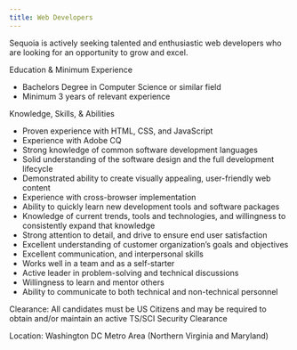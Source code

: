 ```yaml
---
title: Web Developers
---
```


Sequoia is actively seeking talented and enthusiastic web developers who are looking for an opportunity to grow and excel.

Education & Minimum Experience

 - Bachelors Degree in Computer Science or similar field
 - Minimum 3 years of relevant experience

Knowledge, Skills, & Abilities

 - Proven experience with HTML, CSS, and JavaScript
 - Experience with Adobe CQ
 - Strong knowledge of common software development languages
 - Solid understanding of the software design and the full development lifecycle
 - Demonstrated ability to create visually appealing, user-friendly web content
 - Experience with cross-browser implementation
 - Ability to quickly learn new development tools and software packages
 - Knowledge of current trends, tools and technologies, and willingness to consistently expand that knowledge
 - Strong attention to detail, and drive to ensure end user satisfaction
 - Excellent understanding of customer organization’s goals and objectives
 - Excellent communication, and interpersonal skills
 - Works well in a team and as a self-starter
 - Active leader in problem-solving and technical discussions
 - Willingness to learn and mentor others
 - Ability to communicate to both technical and non-technical personnel

Clearance:
All candidates must be US Citizens and may be required to obtain and/or maintain an active TS/SCI Security Clearance

Location:
Washington DC Metro Area (Northern Virginia and Maryland)
